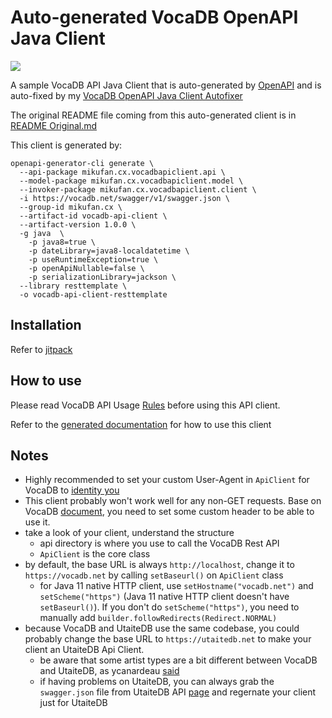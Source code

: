 # Auto-generated VocaDB OpenAPI Java Client

[![](https://jitpack.io/v/CXwudi/vocadb-openapi-client-java.svg)](https://jitpack.io/#CXwudi/vocadb-openapi-client-java)

A sample VocaDB API Java Client that is auto-generated by [OpenAPI](https://github.com/OpenAPITools/openapi-generator) and is auto-fixed by my [VocaDB OpenAPI Java Client Autofixer](https://github.com/CXwudi/vocadb-openapi-java-client-autofixer)

The original README file coming from this auto-generated client is in [README Original.md](./README%20Original.md)

This client is generated by:

``` shell
openapi-generator-cli generate \
  --api-package mikufan.cx.vocadbapiclient.api \
  --model-package mikufan.cx.vocadbapiclient.model \
  --invoker-package mikufan.cx.vocadbapiclient.client \
  -i https://vocadb.net/swagger/v1/swagger.json \
  --group-id mikufan.cx \
  --artifact-id vocadb-api-client \
  --artifact-version 1.0.0 \
  -g java  \
    -p java8=true \
    -p dateLibrary=java8-localdatetime \
    -p useRuntimeException=true \
    -p openApiNullable=false \
    -p serializationLibrary=jackson \
  --library resttemplate \
  -o vocadb-api-client-resttemplate
```

## Installation

Refer to [jitpack](https://jitpack.io/#CXwudi/vocadb-openapi-client-java/1.0.1)

## How to use

Please read VocaDB API Usage [Rules](https://github.com/VocaDB/vocadb/wiki/Public-API#api-usage-rules) before using this API client.

Refer to the [generated documentation](./README%20Original.md#documentation-for-api-endpoints) for how to use this client

## Notes

- Highly recommended to set your custom User-Agent in `ApiClient` for VocaDB to [identity you](https://github.com/VocaDB/vocadb/wiki/Public-API#api-usage-rules)
- This client probably won't work well for any non-GET requests. Base on VocaDB [document](https://github.com/VocaDB/vocadb/wiki/Public-API#authenticated-apis), you need to set some custom header to be able to use it.
- take a look of your client, understand the structure
  - api directory is where you use to call the VocaDB Rest API
  - `ApiClient` is the core class
- by default, the base URL is always `http://localhost`, change it to `https://vocadb.net` by calling `setBaseurl()` on `ApiClient` class
  - for Java 11 native HTTP client, use `setHostname("vocadb.net")` and `setScheme("https")` (Java 11 native HTTP client doesn't have `setBaseurl()`). If you don't do `setScheme("https")`, you need to manually add `builder.followRedirects(Redirect.NORMAL)`
- because VocaDB and UtaiteDB use the same codebase, you could probably change the base URL to `https://utaitedb.net` to make your client an UtaiteDB Api Client.
  - be aware that some artist types are a bit different between VocaDB and UtaiteDB, as ycanardeau [said](https://discord.com/channels/309072240639737866/723937904216375317/844444328662401044)
  - if having problems on UtaiteDB, you can always grab the `swagger.json` file from UtaiteDB API [page](https://utaitedb.net/swagger/index.html) and regernate your client just for UtaiteDB
